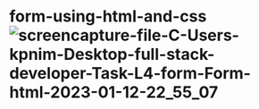 # form-using-html-and-css![screencapture-file-C-Users-kpnim-Desktop-full-stack-developer-Task-L4-form-Form-html-2023-01-12-22_55_07](https://user-images.githubusercontent.com/121854064/212136797-93778fa0-09fc-4998-a2ec-b7df9879ce7e.png)
